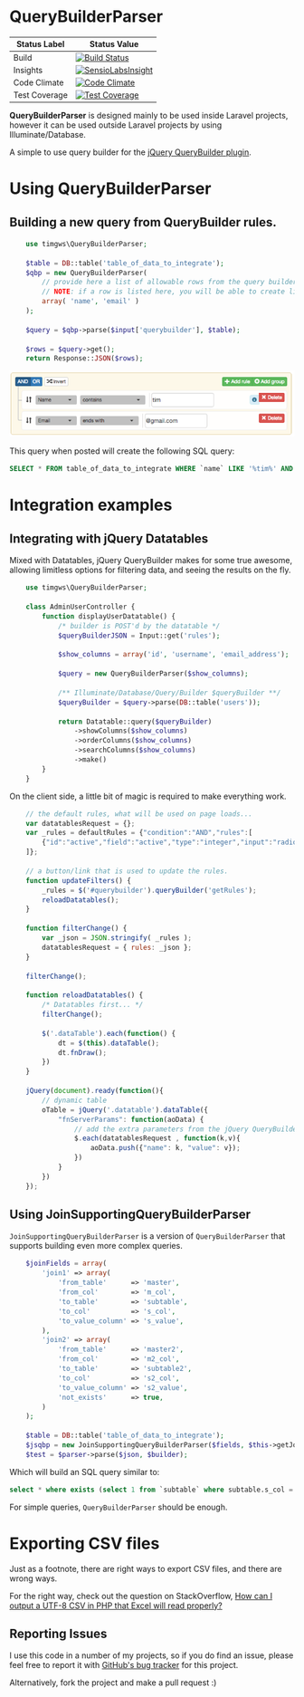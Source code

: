 # QueryBuilderParser

Status Label  | Status Value
--------------|-------------
Build | [![Build Status](https://travis-ci.org/timgws/QueryBuilderParser.svg?branch=master)](https://travis-ci.org/timgws/QueryBuilderParser)
Insights | [![SensioLabsInsight](https://insight.sensiolabs.com/projects/70403e01-ad39-4117-bdef-d0c09c382555/mini.png?branch=master)](https://insight.sensiolabs.com/projects/70403e01-ad39-4117-bdef-d0c09c382555)
Code Climate | [![Code Climate](https://codeclimate.com/github/timgws/QueryBuilderParser/badges/gpa.svg)](https://codeclimate.com/github/timgws/QueryBuilderParser)
Test Coverage | [![Test Coverage](https://codeclimate.com/github/timgws/QueryBuilderParser/badges/coverage.svg)](https://codeclimate.com/github/timgws/QueryBuilderParser/coverage)

**QueryBuilderParser** is designed mainly to be used inside Laravel projects, however it can be used outside Laravel
projects by using Illuminate/Database.

A simple to use query builder for the [jQuery QueryBuilder plugin](http://querybuilder.js.org/demo.html#plugins).

# Using QueryBuilderParser

## Building a new query from QueryBuilder rules.

```php
    use timgws\QueryBuilderParser;

    $table = DB::table('table_of_data_to_integrate');
    $qbp = new QueryBuilderParser(
        // provide here a list of allowable rows from the query builder.
        // NOTE: if a row is listed here, you will be able to create limits on that row from QBP.
        array( 'name', 'email' )
    );

    $query = $qbp->parse($input['querybuilder'], $table);

    $rows = $query->get();
    return Response::JSON($rows);
```

![jQuery QueryBuilder](/querybuilder.png?raw=true "jQuery QueryBuilder")

This query when posted will create the following SQL query:

```sql
SELECT * FROM table_of_data_to_integrate WHERE `name` LIKE '%tim%' AND `email` LIKE '%@gmail.com'
```

# Integration examples

## Integrating with jQuery Datatables

Mixed with Datatables, jQuery QueryBuilder makes for some true awesome, allowing limitless options
for filtering data, and seeing the results on the fly.

```php
    use timgws\QueryBuilderParser;
    
    class AdminUserController {
        function displayUserDatatable() {
            /* builder is POST'd by the datatable */
            $queryBuilderJSON = Input::get('rules');
            
            $show_columns = array('id', 'username', 'email_address');
            
            $query = new QueryBuilderParser($show_columns);
            
            /** Illuminate/Database/Query/Builder $queryBuilder **/
            $queryBuilder = $query->parse(DB::table('users'));
            
            return Datatable::query($queryBuilder)
                ->showColumns($show_columns)
                ->orderColumns($show_columns)
                ->searchColumns($show_columns)
                ->make()
        }
    }
```

On the client side, a little bit of magic is required to make everything work.

```js
    // the default rules, what will be used on page loads...
    var datatablesRequest = {};
    var _rules = defaultRules = {"condition":"AND","rules":[
        {"id":"active","field":"active","type":"integer","input":"radio","operator":"equal","value":"1"}
    ]};

    // a button/link that is used to update the rules.
    function updateFilters() {
        _rules = $('#querybuilder').queryBuilder('getRules');
        reloadDatatables();
    }

    function filterChange() {
        var _json = JSON.stringify( _rules );
        datatablesRequest = { rules: _json };
    }

    filterChange();

    function reloadDatatables() {
        /* Datatables first... */
        filterChange();

        $('.dataTable').each(function() {
            dt = $(this).dataTable();
            dt.fnDraw();
        })
    }

    jQuery(document).ready(function(){
        // dynamic table
        oTable = jQuery('.datatable').dataTable({
            "fnServerParams": function(aoData) {
                // add the extra parameters from the jQuery QueryBuilder to the Datatable endpoint...
                $.each(datatablesRequest , function(k,v){
                    aoData.push({"name": k, "value": v});
                })
            }
        })
    });
```

## Using JoinSupportingQueryBuilderParser

`JoinSupportingQueryBuilderParser` is a version of `QueryBuilderParser` that supports building even more complex queries.

```php
    $joinFields = array(
        'join1' => array(
            'from_table'      => 'master',
            'from_col'        => 'm_col',
            'to_table'        => 'subtable',
            'to_col'          => 's_col',
            'to_value_column' => 's_value',
        ),
        'join2' => array(
            'from_table'      => 'master2',
            'from_col'        => 'm2_col',
            'to_table'        => 'subtable2',
            'to_col'          => 's2_col',
            'to_value_column' => 's2_value',
            'not_exists'      => true,
        )
    );

    $table = DB::table('table_of_data_to_integrate');
    $jsqbp = new JoinSupportingQueryBuilderParser($fields, $this->getJoinFields());
    $test = $parser->parse($json, $builder);
```

Which will build an SQL query similar to:

```sql
select * where exists (select 1 from `subtable` where subtable.s_col = master.m_col and `s_value` < ?)
```

For simple queries, `QueryBuilderParser` should be enough.

# Exporting CSV files

Just as a footnote, there are right ways to export CSV files, and there are wrong ways.

For the right way, check out the question on StackOverflow,
[How can I output a UTF-8 CSV in PHP that Excel will read properly?](http://stackoverflow.com/a/16766198/2143004)

## Reporting Issues

I use this code in a number of my projects, so if you do find an issue, please feel free to report it with [GitHub's bug tracker](https://github.com/timgws/QueryBuilderParser) for this project.

Alternatively, fork the project and make a pull request :)
